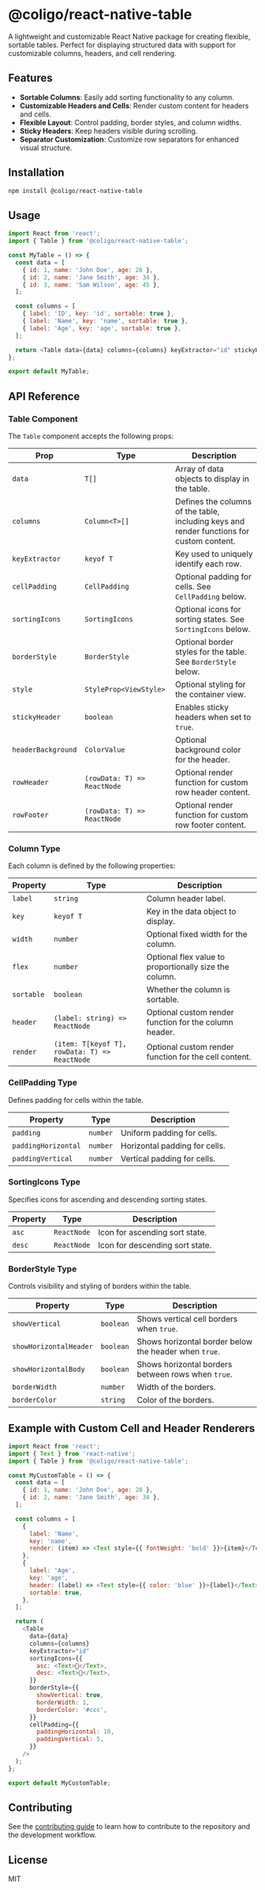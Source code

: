 # @coligo/react-native-table

A lightweight and customizable React Native package for creating flexible, sortable tables. Perfect for displaying structured data with support for customizable columns, headers, and cell rendering.

## Features

- **Sortable Columns**: Easily add sorting functionality to any column.
- **Customizable Headers and Cells**: Render custom content for headers and cells.
- **Flexible Layout**: Control padding, border styles, and column widths.
- **Sticky Headers**: Keep headers visible during scrolling.
- **Separator Customization**: Customize row separators for enhanced visual structure.

## Installation

```sh
npm install @coligo/react-native-table
```

## Usage

```javascript
import React from 'react';
import { Table } from '@coligo/react-native-table';

const MyTable = () => {
  const data = [
    { id: 1, name: 'John Doe', age: 28 },
    { id: 2, name: 'Jane Smith', age: 34 },
    { id: 3, name: 'Sam Wilson', age: 45 },
  ];

  const columns = [
    { label: 'ID', key: 'id', sortable: true },
    { label: 'Name', key: 'name', sortable: true },
    { label: 'Age', key: 'age', sortable: true },
  ];

  return <Table data={data} columns={columns} keyExtractor="id" stickyHeader />;
};

export default MyTable;
```

## API Reference

### Table Component

The `Table` component accepts the following props:

| Prop               | Type                        | Description                                                                               |
| ------------------ | --------------------------- | ----------------------------------------------------------------------------------------- |
| `data`             | `T[]`                       | Array of data objects to display in the table.                                            |
| `columns`          | `Column<T>[]`               | Defines the columns of the table, including keys and render functions for custom content. |
| `keyExtractor`     | `keyof T`                   | Key used to uniquely identify each row.                                                   |
| `cellPadding`      | `CellPadding`               | Optional padding for cells. See `CellPadding` below.                                      |
| `sortingIcons`     | `SortingIcons`              | Optional icons for sorting states. See `SortingIcons` below.                              |
| `borderStyle`      | `BorderStyle`               | Optional border styles for the table. See `BorderStyle` below.                            |
| `style`            | `StyleProp<ViewStyle>`      | Optional styling for the container view.                                                  |
| `stickyHeader`     | `boolean`                   | Enables sticky headers when set to `true`.                                                |
| `headerBackground` | `ColorValue`                | Optional background color for the header.                                                 |
| `rowHeader`        | `(rowData: T) => ReactNode` | Optional render function for custom row header content.                                   |
| `rowFooter`        | `(rowData: T) => ReactNode` | Optional render function for custom row footer content.                                   |

### Column Type

Each column is defined by the following properties:

| Property   | Type                                          | Description                                            |
| ---------- | --------------------------------------------- | ------------------------------------------------------ |
| `label`    | `string`                                      | Column header label.                                   |
| `key`      | `keyof T`                                     | Key in the data object to display.                     |
| `width`    | `number`                                      | Optional fixed width for the column.                   |
| `flex`     | `number`                                      | Optional flex value to proportionally size the column. |
| `sortable` | `boolean`                                     | Whether the column is sortable.                        |
| `header`   | `(label: string) => ReactNode`                | Optional custom render function for the column header. |
| `render`   | `(item: T[keyof T], rowData: T) => ReactNode` | Optional custom render function for the cell content.  |

### CellPadding Type

Defines padding for cells within the table.

| Property            | Type     | Description                   |
| ------------------- | -------- | ----------------------------- |
| `padding`           | `number` | Uniform padding for cells.    |
| `paddingHorizontal` | `number` | Horizontal padding for cells. |
| `paddingVertical`   | `number` | Vertical padding for cells.   |

### SortingIcons Type

Specifies icons for ascending and descending sorting states.

| Property | Type        | Description                     |
| -------- | ----------- | ------------------------------- |
| `asc`    | `ReactNode` | Icon for ascending sort state.  |
| `desc`   | `ReactNode` | Icon for descending sort state. |

### BorderStyle Type

Controls visibility and styling of borders within the table.

| Property               | Type      | Description                                           |
| ---------------------- | --------- | ----------------------------------------------------- |
| `showVertical`         | `boolean` | Shows vertical cell borders when `true`.              |
| `showHorizontalHeader` | `boolean` | Shows horizontal border below the header when `true`. |
| `showHorizontalBody`   | `boolean` | Shows horizontal borders between rows when `true`.    |
| `borderWidth`          | `number`  | Width of the borders.                                 |
| `borderColor`          | `string`  | Color of the borders.                                 |

## Example with Custom Cell and Header Renderers

```javascript
import React from 'react';
import { Text } from 'react-native';
import { Table } from '@coligo/react-native-table';

const MyCustomTable = () => {
  const data = [
    { id: 1, name: 'John Doe', age: 28 },
    { id: 2, name: 'Jane Smith', age: 34 },
  ];

  const columns = [
    {
      label: 'Name',
      key: 'name',
      render: (item) => <Text style={{ fontWeight: 'bold' }}>{item}</Text>,
    },
    {
      label: 'Age',
      key: 'age',
      header: (label) => <Text style={{ color: 'blue' }}>{label}</Text>,
      sortable: true,
    },
  ];

  return (
    <Table
      data={data}
      columns={columns}
      keyExtractor="id"
      sortingIcons={{
        asc: <Text>🔼</Text>,
        desc: <Text>🔽</Text>,
      }}
      borderStyle={{
        showVertical: true,
        borderWidth: 1,
        borderColor: '#ccc',
      }}
      cellPadding={{
        paddingHorizontal: 10,
        paddingVertical: 5,
      }}
    />
  );
};

export default MyCustomTable;
```

## Contributing

See the [contributing guide](CONTRIBUTING.md) to learn how to contribute to the repository and the development workflow.

## License

MIT
